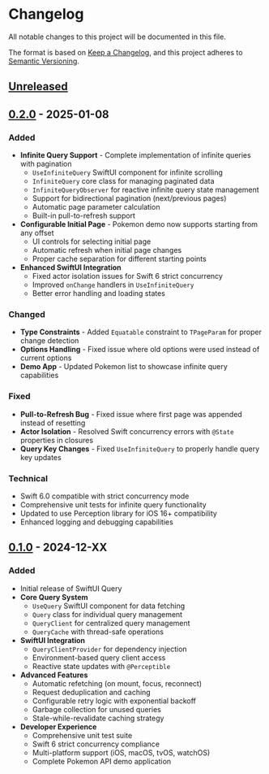 # Changelog

All notable changes to this project will be documented in this file.

The format is based on [Keep a Changelog](https://keepachangelog.com/en/1.0.0/),
and this project adheres to [Semantic Versioning](https://semver.org/spec/v2.0.0.html).

## [Unreleased]

## [0.2.0] - 2025-01-08

### Added
- **Infinite Query Support** - Complete implementation of infinite queries with pagination
  - `UseInfiniteQuery` SwiftUI component for infinite scrolling
  - `InfiniteQuery` core class for managing paginated data
  - `InfiniteQueryObserver` for reactive infinite query state management
  - Support for bidirectional pagination (next/previous pages)
  - Automatic page parameter calculation
  - Built-in pull-to-refresh support
- **Configurable Initial Page** - Pokemon demo now supports starting from any offset
  - UI controls for selecting initial page
  - Automatic refresh when initial page changes
  - Proper cache separation for different starting points
- **Enhanced SwiftUI Integration**
  - Fixed actor isolation issues for Swift 6 strict concurrency
  - Improved `onChange` handlers in `UseInfiniteQuery`
  - Better error handling and loading states

### Changed
- **Type Constraints** - Added `Equatable` constraint to `TPageParam` for proper change detection
- **Options Handling** - Fixed issue where old options were used instead of current options
- **Demo App** - Updated Pokemon list to showcase infinite query capabilities

### Fixed
- **Pull-to-Refresh Bug** - Fixed issue where first page was appended instead of resetting
- **Actor Isolation** - Resolved Swift concurrency errors with `@State` properties in closures
- **Query Key Changes** - Fixed `UseInfiniteQuery` to properly handle query key updates

### Technical
- Swift 6.0 compatible with strict concurrency mode
- Comprehensive unit tests for infinite query functionality
- Updated to use Perception library for iOS 16+ compatibility
- Enhanced logging and debugging capabilities

## [0.1.0] - 2024-12-XX

### Added
- Initial release of SwiftUI Query
- **Core Query System**
  - `UseQuery` SwiftUI component for data fetching
  - `Query` class for individual query management
  - `QueryClient` for centralized query management
  - `QueryCache` with thread-safe operations
- **SwiftUI Integration**
  - `QueryClientProvider` for dependency injection
  - Environment-based query client access
  - Reactive state updates with `@Perceptible`
- **Advanced Features**
  - Automatic refetching (on mount, focus, reconnect)
  - Request deduplication and caching
  - Configurable retry logic with exponential backoff
  - Garbage collection for unused queries
  - Stale-while-revalidate caching strategy
- **Developer Experience**
  - Comprehensive unit test suite
  - Swift 6 strict concurrency compliance
  - Multi-platform support (iOS, macOS, tvOS, watchOS)
  - Complete Pokemon API demo application

[Unreleased]: https://github.com/muzix/SwiftUIQuery/compare/v0.2.0...HEAD
[0.2.0]: https://github.com/muzix/SwiftUIQuery/compare/v0.1.0...v0.2.0
[0.1.0]: https://github.com/muzix/SwiftUIQuery/releases/tag/v0.1.0